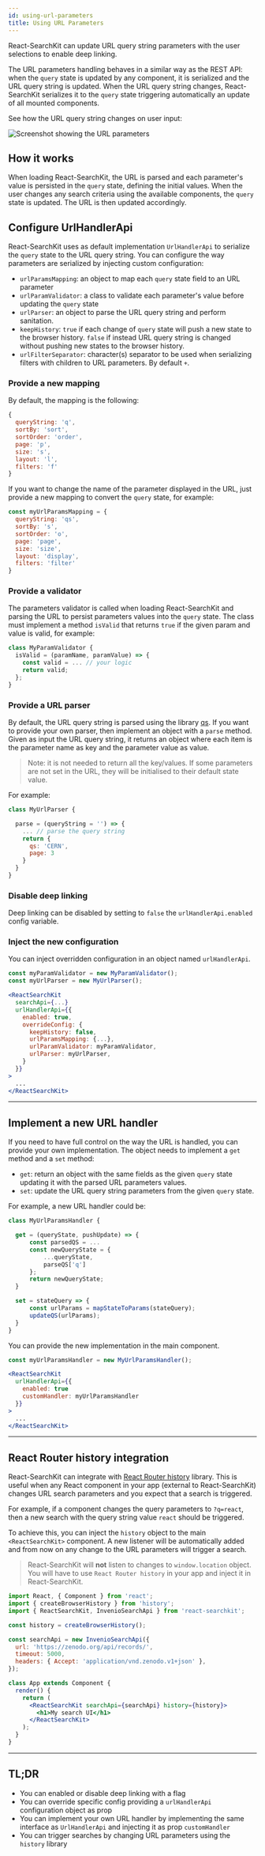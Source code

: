 ```yaml
---
id: using-url-parameters
title: Using URL Parameters
---
```


React-SearchKit can update URL query string parameters with the user selections to enable deep linking.

The URL parameters handling behaves in a similar way as the REST API: when the `query` state is updated by any component, it is serialized and the URL query string is updated.
When the URL query string changes, React-SearchKit serializes it to the `query` state triggering automatically an update of all mounted components.

See how the URL query string changes on user input:

![Screenshot showing the URL parameters](assets/url_params.gif)

## How it works

When loading React-SearchKit, the URL is parsed and each parameter's value is persisted in the `query` state, defining the initial values.
When the user changes any search criteria using the available components, the `query` state is updated. The URL is then updated accordingly.

## Configure UrlHandlerApi

React-SearchKit uses as default implementation `UrlHandlerApi` to serialize the `query` state to the URL query string.
You can configure the way parameters are serialized by injecting custom configuration:

* `urlParamsMapping`: an object to map each `query` state field to an URL parameter
* `urlParamValidator`: a class to validate each parameter's value before updating the `query` state
* `urlParser`: an object to parse the URL query string and perform sanitation.
* `keepHistory`: `true` if each change of `query` state will push a new state to the browser history. `false` if instead URL query string is changed without pushing new states to the browser history.
* `urlFilterSeparator`: character(s) separator to be used when serializing filters with children to URL parameters. By default `+`.

### Provide a new mapping

By default, the mapping is the following:
```js
{
  queryString: 'q',
  sortBy: 'sort',
  sortOrder: 'order',
  page: 'p',
  size: 's',
  layout: 'l',
  filters: 'f'
}
```

If you want to change the name of the parameter displayed in the URL, just provide a new mapping to convert the `query` state, for example:

```js
const myUrlParamsMapping = {
  queryString: 'qs',
  sortBy: 's',
  sortOrder: 'o',
  page: 'page',
  size: 'size',
  layout: 'display',
  filters: 'filter'
}
```

### Provide a validator

The parameters validator is called when loading React-SearchKit and parsing the URL to persist parameters values into the `query` state.
The class must implement a method `isValid` that returns `true` if the given param and value is valid, for example:

```js
class MyParamValidator {
  isValid = (paramName, paramValue) => {
    const valid = ... // your logic
    return valid;
  };
}
```

### Provide a URL parser

By default, the URL query string is parsed using the library [qs](https://github.com/ljharb/qs). If you want to provide your own parser, then implement an object with a `parse` method. Given as input the URL query string, it returns an object where each item is the parameter name as key and the parameter value as value.

> Note: it is not needed to return all the key/values. If some parameters are not set in the URL, they will be initialised to their default state value.

For example:

```js
class MyUrlParser {

  parse = (queryString = '') => {
    ... // parse the query string
    return {
      qs: 'CERN',
      page: 3
    }
  }
}
```

### Disable deep linking

Deep linking can be disabled by setting to `false` the `urlHandlerApi.enabled` config variable.

### Inject the new configuration

You can inject overridden configuration in an object named `urlHandlerApi`.

```jsx
const myParamValidator = new MyParamValidator();
const myUrlParser = new MyUrlParser();

<ReactSearchKit
  searchApi={...}
  urlHandlerApi={{
    enabled: true,
    overrideConfig: {
      keepHistory: false,
      urlParamsMapping: {...},
      urlParamValidator: myParamValidator,
      urlParser: myUrlParser,
    }
  }}
>
  ...
</ReactSearchKit>
```

---

## Implement a new URL handler

If you need to have full control on the way the URL is handled, you can provide your own implementation.
The object needs to implement a `get` method and a `set` method:

* `get`: return an object with the same fields as the given `query` state updating it with the parsed URL parameters values.
* `set`: update the URL query string parameters from the given `query` state.

For example, a new URL handler could be:

```js
class MyUrlParamsHandler {

  get = (queryState, pushUpdate) => {
      const parsedQS = ...
      const newQueryState = {
          ...queryState,
          parseQS['q']
      };
      return newQueryState;
  }

  set = stateQuery => {
      const urlParams = mapStateToParams(stateQuery);
      updateQS(urlParams);
  }
}
```

You can provide the new implementation in the main component.

```jsx
const myUrlParamsHandler = new MyUrlParamsHandler();

<ReactSearchKit
  urlHandlerApi={{
    enabled: true
    customHandler: myUrlParamsHandler
  }}
>
  ...
</ReactSearchKit>
```

---

## React Router history integration

React-SearchKit can integrate with [React Router history](https://github.com/ReactTraining/history) library. This is useful when any React component in your app (external to React-SearchKit) changes URL search parameters and you expect that a search is triggered.

For example, if a component changes the query parameters to `?q=react`, then a new search with the query string value `react` should be triggered.

To achieve this, you can inject the `history` object to the main `<ReactSearchKit>` component. A new listener will be automatically added and from now on any change to the URL parameters will trigger a search.

> React-SearchKit will **not** listen to changes to `window.location` object. You will have to use `React Router history` in your app and inject it in React-SearchKit.

```jsx
import React, { Component } from 'react';
import { createBrowserHistory } from 'history';
import { ReactSearchKit, InvenioSearchApi } from 'react-searchkit';

const history = createBrowserHistory();

const searchApi = new InvenioSearchApi({
  url: 'https://zenodo.org/api/records/',
  timeout: 5000,
  headers: { Accept: 'application/vnd.zenodo.v1+json' },
});

class App extends Component {
  render() {
    return (
      <ReactSearchKit searchApi={searchApi} history={history}>
        <h1>My search UI</h1>
      </ReactSearchKit>
    );
  }
}
```

---

## TL;DR

* You can enabled or disable deep linking with a flag
* You can override specific config providing a `urlHandlerApi` configuration object as prop
* You can implement your own URL handler by implementing the same interface as `UrlHandlerApi` and injecting it as prop `customHandler`
* You can trigger searches by changing URL parameters using the `history` library
